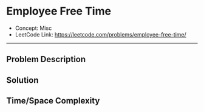 # Employee Free Time

- Concept: Misc
- LeetCode Link: https://leetcode.com/problems/employee-free-time/

---

## Problem Description

## Solution

## Time/Space Complexity

